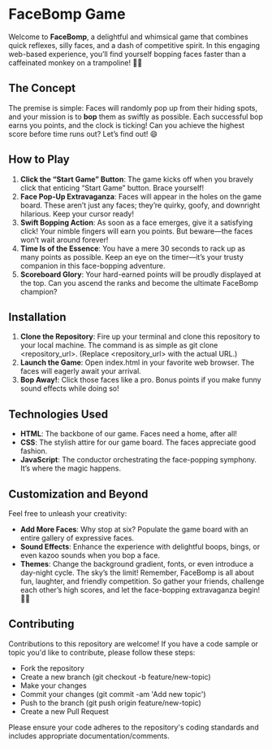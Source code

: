 # FaceBomp Game

Welcome to **FaceBomp**, a delightful and whimsical game that combines quick reflexes, silly faces, and a dash of competitive spirit. In this engaging web-based experience, you’ll find yourself bopping faces faster than a caffeinated monkey on a trampoline! 🐒💥

## The Concept
The premise is simple: Faces will randomly pop up from their hiding spots, and your mission is to **bop** them as swiftly as possible. Each successful bop earns you points, and the clock is ticking! Can you achieve the highest score before time runs out? Let’s find out! 😄

## How to Play
1. **Click the “Start Game” Button**: The game kicks off when you bravely click that enticing “Start Game” button. Brace yourself!
2. **Face Pop-Up Extravaganza**: Faces will appear in the holes on the game board. These aren’t just any faces; they’re quirky, goofy, and downright hilarious. Keep your cursor ready!
3. **Swift Bopping Action**: As soon as a face emerges, give it a satisfying click! Your nimble fingers will earn you points. But beware—the faces won’t wait around forever!
4. **Time Is of the Essence**: You have a mere 30 seconds to rack up as many points as possible. Keep an eye on the timer—it’s your trusty companion in this face-bopping adventure.
5. **Scoreboard Glory**: Your hard-earned points will be proudly displayed at the top. Can you ascend the ranks and become the ultimate FaceBomp champion?

## Installation
1. **Clone the Repository**: Fire up your terminal and clone this repository to your local machine. The command is as simple as git clone <repository_url>. (Replace <repository_url> with the actual URL.)
2. **Launch the Game**: Open index.html in your favorite web browser. The faces will eagerly await your arrival.
3. **Bop Away!**: Click those faces like a pro. Bonus points if you make funny sound effects while doing so!

## Technologies Used
* **HTML**: The backbone of our game. Faces need a home, after all!
* **CSS**: The stylish attire for our game board. The faces appreciate good fashion.
* **JavaScript**: The conductor orchestrating the face-popping symphony. It’s where the magic happens.

## Customization and Beyond
Feel free to unleash your creativity:

* **Add More Faces**: Why stop at six? Populate the game board with an entire gallery of expressive faces.
* **Sound Effects**: Enhance the experience with delightful boops, bings, or even kazoo sounds when you bop a face.
* **Themes**: Change the background gradient, fonts, or even introduce a day-night cycle. The sky’s the limit!
Remember, FaceBomp is all about fun, laughter, and friendly competition. So gather your friends, challenge each other’s high scores, and let the face-bopping extravaganza begin! 🚀🍌

## Contributing
Contributions to this repository are welcome! If you have a code sample or topic you'd like to contribute, please follow these steps:

- Fork the repository
- Create a new branch (git checkout -b feature/new-topic)
- Make your changes
- Commit your changes (git commit -am 'Add new topic')
- Push to the branch (git push origin feature/new-topic)
- Create a new Pull Request

Please ensure your code adheres to the repository's coding standards and includes appropriate documentation/comments.

